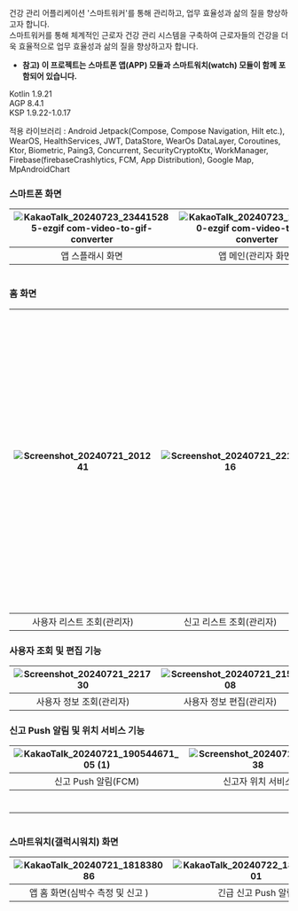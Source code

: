 건강 관리 어플리케이션 '스마트워커'를 통해 관리하고, 업무 효율성과 삶의 질을 향상하고자 합니다.  
스마트워커를 통해 체계적인 근로자 건강 관리 시스템을 구축하여 근로자들의 건강을 더욱 효율적으로 업무 효율성과 삶의 질을 향상하고자 합니다.

- **참고) 이 프로젝트는 스마트폰 앱(APP) 모듈과 스마트워치(watch) 모듈이 함께 포함되어 있습니다.**
 
Kotlin 1.9.21  
AGP 8.4.1  
KSP 1.9.22-1.0.17  
  
적용 라이브러리 : Android Jetpack(Compose, Compose Navigation, Hilt etc.), WearOS, HealthServices, JWT, DataStore, WearOs DataLayer, Coroutines, Ktor, Biometric, Paing3, Concurrent, SecurityCryptoKtx, WorkManager, Firebase(firebaseCrashlytics, FCM, App Distribution), Google Map, MpAndroidChart
  
### 스마트폰  화면
| ![KakaoTalk_20240723_234415285-ezgif com-video-to-gif-converter](https://github.com/user-attachments/assets/eaefdb8e-6ec8-4d1b-82c5-8cf2f2df8034) | ![KakaoTalk_20240723_234414920-ezgif com-video-to-gif-converter](https://github.com/user-attachments/assets/9167e6c9-5e9d-4ea7-9c56-f30178e3c4ed)<br> | ![KakaoTalk_20240723_234414849-ezgif com-video-to-gif-converter](https://github.com/user-attachments/assets/189bc617-0cb7-4b6a-8e7d-617e5e0f7fdc) |
| :-------------------------------------------------------------------------------------------------------------------------------------------------: | :-----------------------------------------------------------------------------------------------------------------------------------------------------: | :-------------------------------------------------------------------------------------------------------------------------------------------------: |
| 앱 스플래시 화면                                                                                                                                         | 앱 메인(관리자 화면)                                                                                                                                          | 앱 메인(일반 근로자 화면)                                                                                                                                   |
#
  
### 홈 화면
| ![Screenshot_20240721_201241](https://github.com/user-attachments/assets/62cf5bbc-5c69-42f3-88f1-178f9d03344d)<br> | ![Screenshot_20240721_221716](https://github.com/user-attachments/assets/ca75b964-1b83-46db-bdac-a5f9c8cb8b62) | <img width="540" alt="Screenshot_20240721_221934" src="https://github.com/user-attachments/assets/ee422a68-30df-4fd8-9957-efcde505a97b"><br> |
| :------------------------------------------------------------------------------------------------------------------: | :--------------------------------------------------------------------------------------------------------------: | :--------------------------------------------------------------------------------------------------------------------------------------------: |
| 사용자 리스트 조회(관리자)                                                                                                    | 신고 리스트 조회(관리자)                                                                                                 | 근로자 홈 화면(일반 근로자)                                                                                                                             |

  
### 사용자 조회 및 편집 기능
| ![Screenshot_20240721_221730](https://github.com/user-attachments/assets/2556fa9f-5cec-4d24-8113-478521c8948f) | ![Screenshot_20240721_215808](https://github.com/user-attachments/assets/ed0f9535-4382-4432-9dc6-9985b0628a2b) |
| :--------------------------------------------------------------------------------------------------------------: | :--------------------------------------------------------------------------------------------------------------: |
| 사용자 정보 조회(관리자)                                                                                                 | 사용자 정보 편집(관리자)                                                                                                 |

  
### 신고 Push 알림 및 위치 서비스 기능
| ![KakaoTalk_20240721_190544671_05 (1)](https://github.com/user-attachments/assets/0303897c-0dec-4696-b3f8-031967db26cb) | ![Screenshot_20240721_221538](https://github.com/user-attachments/assets/485c1d45-80e7-49b6-b9fb-cecf8f6df268) |
| :-----------------------------------------------------------------------------------------------------------------------: | :--------------------------------------------------------------------------------------------------------------: |
| 신고 Push 알림(FCM)                                                                                                         | 신고자 위치 서비스                                                                                                     |

  #
---
  #
### 스마트워치(갤럭시워치) 화면
| ![KakaoTalk_20240721_181838086](https://github.com/user-attachments/assets/00a7f749-4b87-4aa1-a3d4-f9b9a91ea280) | ![KakaoTalk_20240722_182056136_01](https://github.com/user-attachments/assets/a3b5c38b-a5dd-41ad-b721-94121e94474f) | ![KakaoTalk_20240722_182056136](https://github.com/user-attachments/assets/0a603bcb-f037-4502-aa35-4ddb78256bca) |
| :----------------------------------------------------------------------------------------------------------------: | :-------------------------------------------------------------------------------------------------------------------: | :----------------------------------------------------------------------------------------------------------------: |
| 앱 홈 화면(심박수 측정 및 신고 )                                                                                             | 긴급 신고 Push 알림                                                                                                       | 심박수 임계치 초과 Push 알림                                                                                               |
